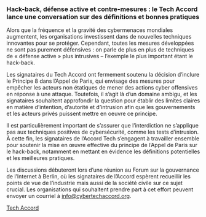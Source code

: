 ### Hack-back, défense active et contre-mesures : le Tech Accord lance une conversation sur des définitions et bonnes pratiques

Alors que la fréquence et la gravité des cybermenaces mondiales augmentent, les organisations investissent dans de nouvelles techniques innovantes pour se protéger. Cependant, toutes les mesures développées ne sont pas purement défensives : on parle de plus en plus de techniques de « défense active » plus intrusives – l’exemple le plus important étant le hack-back.

Les signataires du Tech Accord ont fermement soutenu la décision d’inclure le Principe 8 dans l’Appel de Paris, qui envisage des mesures pour empêcher les acteurs non étatiques de mener des actions cyber offensives en réponse à une attaque. Toutefois, il s’agit là d’un domaine ambigu, et les signataires souhaitent approfondir la question pour établir des limites claires en matière d’intention, d’autorité et d’intrusion afin que les gouvernements et les acteurs privés puissent mettre en oeuvre ce principe.

Il est particulièrement important de s’assurer que l’interdiction ne s’applique pas aux techniques positives de cybersécurité, comme les tests d’intrusion. À cette fin, les signataires de l’Accord Tech s’engagent à travailler ensemble pour soutenir la mise en œuvre effective du principe de l’Appel de Paris sur le hack-back, notamment en mettant en évidence les définitions potentielles et les meilleures pratiques.

Les discussions débuteront lors d’une réunion au Forum sur la gouvernance de l’Internet à Berlin, où les signataires de l’Accord espèrent recueillir les points de vue de l’industrie mais aussi de la société civile sur ce sujet crucial. Les organisations qui souhaitent prendre part à cet effort peuvent envoyer un courriel à info@cybertechaccord.org.

[Tech Accord](https://cybertechaccord.org/)
